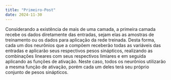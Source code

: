 ```yaml
---
title: "Primeiro-Post"
date: 2024-11-30
---
```


Considerando a existência de mais de uma camada, a primeira camada recebe os dados diretamente das entradas, sejam elas as amostras de treinamento ou os dados para aplicação da rede treinada. 
Desta forma, cada um dos neurônios que a compõem receberão todas as variáveis das entradas e aplicarão seus respectivos pesos sinápticos, realizando as combinações lineares com seus respectivos 
limiares e em seguida aplicando as funções de ativação. Neste caso, todos os neurônios utilizarão a mesma função de ativação, porém cada um deles terá seu próprio conjunto de pesos sinápticos.
